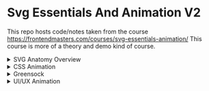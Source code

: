 # Svg Essentials And Animation V2

This repo hosts code/notes taken from the course https://frontendmasters.com/courses/svg-essentials-animation/
This course is more of a theory and demo kind of course.

<details>
  <summary>SVG Anatomy Overview</summary>

- Stands for Scalable Vector Graphics.
- Crisp on any display.
- One asset that can scale across all devices.
- Less HTTP request to handle.
- Small filesize.
- Easy to animate.
- Easy to make accessible.
- In some situations, svg does a better job than css positioning.
- Platonic Shapes

  1. Think of the viewbox like a piece of graph paper
  2. `<viewbox="0 0 50 100">` attribute values are described as x, y, width and height. [(0, 0) is located top left.]
  3. Stroke is for adding border to SVG shapes.
  4. Circle svgs coords starts at the middle. (cx, cy)
  5. Polygon points attribute is described as x,y,x,y,x,y...
  6. You can scale the viewport using the width with css.

- Elements within the svg can be positioned outside the viewbox and still be in the dom.
- Recommendation: use preserve aspect ratio for layouts.
- `<g></g>` g tag stands for group and is basically like a div for grouping objects.
- path tag: ending with z means there is a closed path, otherwise there will be an open path
- path tags have a `d=""` attribute that starts with the value 'M'.
- `<polyline />` (zigzags) is very similar to polygon and they have a points attribute.
- Path letters

  - M stands for moveTo
  - L stands for lineTo
  - H horizontal line drawn from current position.
  - Vertical line drawn from current position.
  - Z ending path.
  - lowercase letters means absolute positioning.
  - There are other curve commands also. See more at https://css-tricks.com/svg-path-syntax-illustrated-guide/

- Reading on bezier curves. https://www.jasondavies.com/animated-bezier/
- You can plug `<title>` tag within an svg element for a11y purposes.
- `role="presentation"` in svg means to not have screen read all the svg data.
- Additional reading https://www.tpgi.com/using-aria-enhance-svg-accessibility/ and https://css-tricks.com/accessible-svgs/
  </details>

<details>
  <summary>CSS Animation</summary>

- SVG optimization tool : https://jakearchibald.github.io/svgomg/
- Starting an SVG protip:

  - Put everything in the viewbox first.
  - Whatever doesn't need to be there initially can have it's opacity set to 0.
  - Slowly unveil things as you go.

- Planning animation : pen and paper, storyboards etc.
- For img src, object, embed, background url and iframe, you can only designate animation if inside the SVG.
- For inline, both SVG animation and interaction are supported.
- SVG tag is an html element. Thus, it has a background. We may unintentionally style this background. Something to look out for.
- Background property styling doesn't work for SVG. We use fill and stroke.
- SVG is built for drawing. CSS is built for layouts.
- Transform-Origin is a css property to manipulate the x and y axis as the origin start at top left of the element.
- For SVG animations, javascript works quite well.
</details>

<details>
  <summary>Greensock</summary>

- Animation usage recommendations:

  1. CSS: small sequences and simple interactions.
  2. Start switching from css to another tool once you get more than 3 sequences.
  3. GSAP: awesome for sequencing and complex movement.
  4. React spring/ react-motion for movements that you'd like to look realistic.

- We should not animation with margin, left, top because they cause a repaint. use transform for positioning.
- Hardware acceleration reading: https://css-tricks.com/debugging-css-keyframe-animations/, https://www.html5rocks.com/en/tutorials/speed/high-performance-animations/
- Tweenmax basic syntax `TweenMax .to/.from/.fromTo(htmlElementm, duration, {...options})`
- Basic timeline example: https://github.com/sdras/svg-workshop/blob/master/gsap-basic-timeline.js
- stagger: same sequence repeated after delay for subsequent elements.
- Greensock and D3 play well together.
- Timeline

  1.  Stack tweens.
  2.  Set them a little before and after one another.
  3.  Change their placement in time.
  4.  Group them into scenes.
  5.  Add relative labels.
  6.  Animate the scenes.

- Exercise to do : pick an svg and play with it using gsap.
  </details>

<details>
  <summary>UI/UX Animation</summary>

- Context Switching reading: https://css-tricks.com/the-importance-of-context-shifting-in-ux-patterns/
- Animation should be helping/guiding you do something.
- GSAP cheatsheet: https://github.com/sdras/svg-workshop/blob/master/gsap-cheatsheet.js
- Demos:

  1. motion along the path: https://codepen.io/sdras/pen/MYQxXe
  2. Curve and rotation : https://codepen.io/sdras/pen/PqEPqz

</details>
